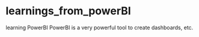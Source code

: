 # learnings_from_powerBI
learning PowerBI
PowerBI is a very powerful tool to create dashboards, etc.
